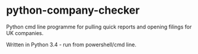 # python-company-checker
Python cmd line programme for pulling quick reports and opening filings for UK companies.

Written in Python 3.4 - run from powershell/cmd line. 
